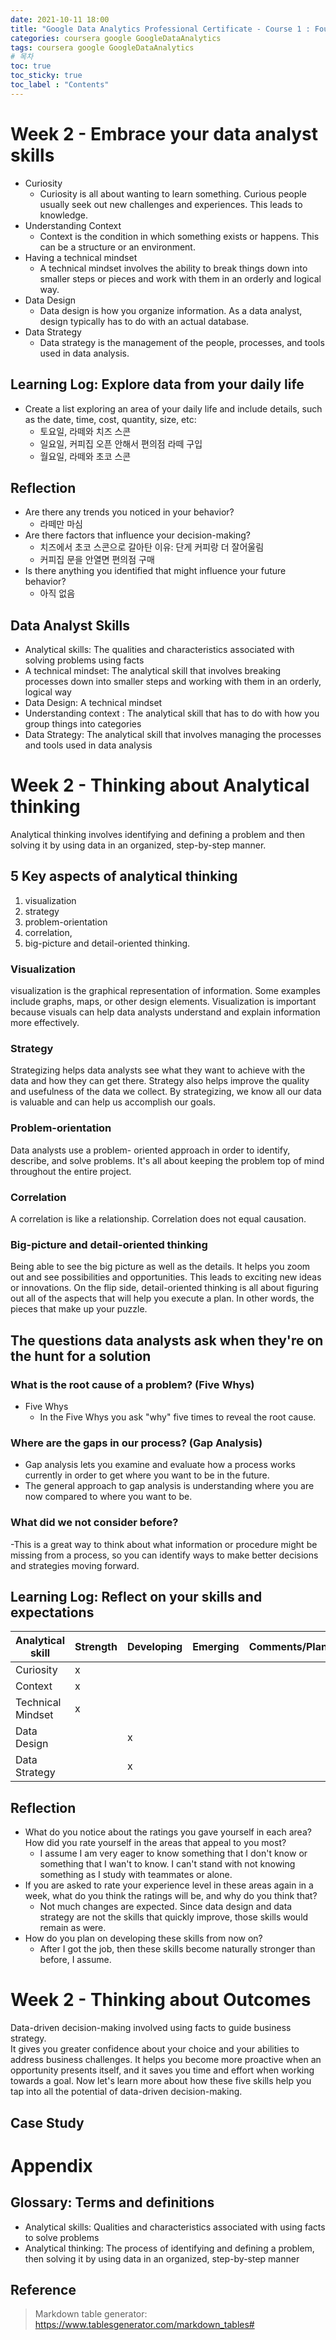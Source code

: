 ```yaml
---
date: 2021-10-11 18:00
title: "Google Data Analytics Professional Certificate - Course 1 : Foundations: Data, Data, Everywhere - week 2"
categories: coursera google GoogleDataAnalytics
tags: coursera google GoogleDataAnalytics
# 목차
toc: true  
toc_sticky: true 
toc_label : "Contents"
---
```


# Week 2 - Embrace your data analyst skills
- Curiosity
    - Curiosity is all about wanting to learn something. Curious people usually seek out new challenges and experiences. This leads to knowledge.
- Understanding Context
    - Context is the condition in which something exists or happens. This can be a structure or an environment.
- Having a technical mindset
     -  A technical mindset involves the ability to break things down into smaller steps or pieces and work with them in an orderly and logical way.
- Data Design
     - Data design is how you organize information. As a data analyst, design typically has to do with an actual database. 
- Data Strategy
     - Data strategy is the management of the people, processes, and tools used in data analysis.

## Learning Log: Explore data from your daily life
- Create a list exploring an area of your daily life and include details, such as the date, time, cost, quantity, size, etc: 
    - 토요일, 라떼와 치즈 스콘
    - 일요일, 커피집 오픈 안해서 편의점 라떼 구입
    - 월요일, 라떼와 초코 스콘

## Reflection    
- Are there any trends you noticed in your behavior?
    - 라떼만 마심
- Are there factors that influence your decision-making?
    - 치즈에서 초코 스콘으로 갈아탄 이유: 단게 커피랑 더 잘어울림
    - 커피집 문을 안열면 편의점 구매
- Is there anything you identified that might influence your future behavior?
    - 아직 없음

## Data Analyst Skills
- Analytical skills: The qualities and characteristics associated with solving problems using facts
- A technical mindset: The analytical skill that involves breaking processes down into smaller steps and working with them in an orderly, logical way
- Data Design: A technical mindset
- Understanding context : The analytical skill that has to do with how you group things into categories
- Data Strategy: The analytical skill that involves managing the processes and tools used in data analysis

# Week 2 - Thinking about Analytical thinking
Analytical thinking involves identifying and defining a problem and then solving it by using data in an organized, step-by-step manner. 

## 5 Key aspects of analytical thinking
1. visualization
2. strategy
3. problem-orientation
4. correlation,
5. big-picture and detail-oriented thinking.

### Visualization
visualization is the graphical representation of information. Some examples include graphs, maps, or other design elements. Visualization is important because visuals can help data analysts understand and explain information more effectively.

### Strategy
Strategizing helps data analysts see what they want to achieve with the data and how they can get there. Strategy also helps improve the quality and usefulness of the data we collect. By strategizing, we know all our data is valuable and can help us accomplish our goals.

### Problem-orientation
Data analysts use a problem- oriented approach in order to identify, describe, and solve problems. It's all about keeping the problem top of mind throughout the entire project. 

### Correlation
A correlation is like a relationship. Correlation does not equal causation. 

### Big-picture and detail-oriented thinking
Being able to see the big picture as well as the details. It helps you zoom out and see possibilities and opportunities. This leads to exciting new ideas or innovations. On the flip side, detail-oriented thinking is all about figuring out all of the aspects that will help you execute a plan. In other words, the pieces that make up your puzzle.


## The questions data analysts ask when they're on the hunt for a solution
### What is the root cause of a problem?  (Five Whys)
- Five Whys
    - In the Five Whys you ask "why" five times to reveal the root cause.

### Where are the gaps in our process? (Gap Analysis)
- Gap analysis lets you examine and evaluate how a process works currently in order to get where you want to be in the future.
- The general approach to gap analysis is understanding where you are now compared to where you want to be.

### What did we not consider before?
-This is a great way to think about what information or procedure might be missing from a process, so you can identify ways to make better decisions and strategies moving forward.

## Learning Log: Reflect on your skills and expectations

| Analytical skill  | Strength | Developing | Emerging | Comments/Plans/Goals |
|-------------------|----------|------------|----------|----------------------|
| Curiosity         | x        |            |          |                      |
| Context           | x        |            |          |                      |
| Technical Mindset | x        |            |          |                      |
| Data Design       |          | x          |          |                      |
| Data Strategy     |          | x          |          |                      |

## Reflection
- What do you notice about the ratings you gave yourself in each area? How did you rate yourself in the areas that appeal to you most?
    - I assume I am very eager to know something that I don't know or something that I wan't to know. I can't stand with not knowing something as I study with teammates or alone.
- If you are asked to rate your experience level in these areas again in a week, what do you think the ratings will be, and why do you think that?
    - Not much changes are expected. Since data design and data strategy are not the skills that quickly improve, those skills would remain as were.
- How do you plan on developing these skills from now on?
    - After I got the job, then these skills become naturally stronger than before, I assume.

# Week 2 - Thinking about Outcomes
Data-driven decision-making involved using facts to guide business strategy.  
It gives you greater confidence about your choice and your abilities to address business challenges. It helps you become more proactive when an opportunity presents itself, and it saves you time and effort when working towards a goal. Now let's learn more about how these five skills help you tap into all the potential of data-driven decision-making.  

## Case Study


# Appendix
## Glossary: Terms and definitions
- Analytical skills: Qualities and characteristics associated with using facts to solve problems 
- Analytical thinking: The process of identifying and defining a problem, then solving it by using data in an organized, step-by-step manner

## Reference
> Markdown table generator: <https://www.tablesgenerator.com/markdown_tables#>  

